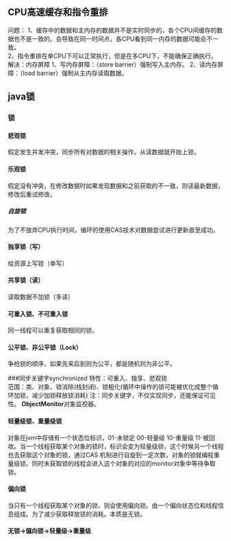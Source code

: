 ## CPU高速缓存和指令重排
问题：
1、缓存中的数据和主内存的数据并不是实时同步的，各个CPU间缓存的数据也不是一致的。会导致在同一时间点，各CPU看到同一内存的数据可能会不一致。  
2、指令重排在单CPU下可以正常执行，但是在多CPU下，不能确保正确执行。
解决：内存屏障
1、写内存屏障：（store barrier）强制写入主内存。
2、读内存屏障：（load barrier）强制从主内存读取数据。

## java锁
### 锁
#### 悲观锁
假定发生并发冲突，同步所有对数据的相关操作，从读数据就开始上锁。
#### 乐观锁
假定没有冲突，在修改数据时如果发现数据和之前获取的不一致，则读最新数据，修改后重试修改。
##### 自旋锁
为了不放弃CPU执行时间，循环的使用CAS技术对数据尝试进行更新直至成功。
#### 独享锁（写）
给资源上写锁（单写）
#### 共享锁（读）
读取数据不加锁（多读）
#### 可重入锁、不可重入锁
同一线程可以重复获取相同的锁。
#### 公平锁、非公平锁（Lock）
争抢锁的顺序，如果先来后到则为公平，都是随机则为非公平。


###同步关键字synchronized
特性：可重入、独享、悲观锁  
范围：类、对象、锁消除(栈封闭)、锁粗化(循环中操作的锁可能被优化成整个循环加锁，减少加锁释放锁消耗)
注：同步关键字，不仅实现同步，还能保证可见性。
**ObjectMonitor**对象监视器。
#### 轻量级锁、重量级锁
对象在jvm中存储有一个状态位标识，01-未锁定 00-轻量级 10-重量级 11-被回收。当一个线程获取某个对象的锁时，标识会变为轻量级锁，这个时候另一个线程也去获取这个对象的锁，通过CAS
机制进行自旋到一定次数，对象的锁就编程重量级锁。同时未获取锁的线程会进入这个对象的对应的monitor对象中等待争取锁。
#### 偏向锁
当只有一个线程获取某个对象的锁，则会使用偏向锁。由一个偏向状态位和线程信息组成。为了减少获取释放锁的消耗。本质是无锁。

#### 无锁->偏向锁->轻量级->重量级
